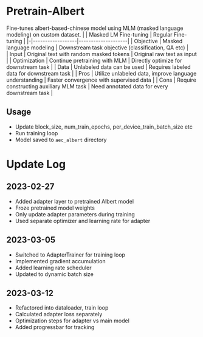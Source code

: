 # Pretrain-Albert
Fine-tunes albert-based-chinese model using MLM (masked language modeling) on custom dataset. 
| | Masked LM Fine-tuning | Regular Fine-tuning |
|-|------------------|--------------------|
| Objective | Masked language modeling | Downstream task objective (classification, QA etc) |   
| Input | Original text with random masked tokens | Original raw text as input |
| Optimization | Continue pretraining with MLM | Directly optimize for downstream task |
| Data | Unlabeled data can be used | Requires labeled data for downstream task |
| Pros | Utilize unlabeled data, improve language understanding | Faster convergence with supervised data |
| Cons | Require constructing auxiliary MLM task | Need annotated data for every downstream task |

## Usage

- Update block_size, num_train_epochs, per_device_train_batch_size etc
- Run training loop
- Model saved to `aec_albert` directory

# Update Log

## 2023-02-27

- Added adapter layer to pretrained Albert model
- Froze pretrained model weights 
- Only update adapter parameters during training
- Used separate optimizer and learning rate for adapter

## 2023-03-05  

- Switched to AdapterTrainer for training loop
- Implemented gradient accumulation 
- Added learning rate scheduler 
- Updated to dynamic batch size

## 2023-03-12

- Refactored into dataloader, train loop
- Calculated adapter loss separately 
- Optimization steps for adapter vs main model
- Added progressbar for tracking

